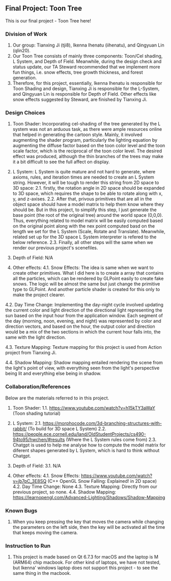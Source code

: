 ## Final Project: Toon Tree

This is our final project - Toon Tree here!

### Division of Work

1. Our group: Tianxing Ji (tji8), Ikenna Ihenatu (iihenatu), and Qingyuan Lin (qlin20).
2. Our Toon Tree consists of mainly three components: Toon/Cel shading, L System, and Depth of Field. Meanwhile, during the design check and status update, our TA Steward recommended that we implement more fun things, i.e. snow effects, tree growth thickness, and forest generation.
3. Therefore, for this project, essentially, Ikenna Ihenatu is responsible for Toon Shading and design, Tianxing Ji is responsible for the L-System, and Qingyuan Lin is responsible for Depth of Field. Other effects like snow effects suggested by Steward, are finished by Tianxing Ji.

### Design Choices

1. Toon Shader: Incorporating cel-shading of the tree generated by the L system was not an arduous task, as there were ample resources online that helped in generating the cartoon style. Mainly, it involved augmenting the shader program, particularly the lighting equation by augmenting
   the diffuse factor based on the toon color level and the toon scale factor, which is the reciprocal of the toon color level. The desired effect was produced, although the thin branches of the trees may make it a bit difficult to see the full affect on display.

2. L System:
L System is quite mature and not hard to generate, where axioms, rules, and iteration times are needed to create an L System string. However, it will be tough to render this string from 2D space to 3D space:
2.1. firstly, the rotation angle in 2D space should be expanded to 3D space, which requires the shape to be able to rotate along with x, y, and z-axises.
2.2. After that, privous primitives that are all in the object space should have a model matrix to help them know where they should be. But in this project, to simplify this step, I just generate the base point (the root of the original tree) around the world space (0,0,0). Thus, everything related to model matrix will be easily computed based on the original point along with the nex point computed basd on the length we set for the L System (Scale, Rotate and Translate). Meanwhile, related set up for the 3D space L System interpreter is refered to the below reference.
2.3. Finally, all other steps will the same when we render our previous project's scenefiles.

3. Depth of Field: N/A

4. Other effects:
4.1. Snow Effects: The idea is same when we want to create other primitives. What I did here is to create a array that contains all the particles, which can be rendered by GLPoint easily to create fake snows. The logic will be almost the same but just change the primitive type to GLPoint. And another particle shader is created for this only to make the project clearer.

4.2. Day Time Change: Implementing the day-night cycle involved updating the current color and light direction of the directional light representing the sun based on the input hour from the application window. Each segment of the day (morning, noon, evening, and night) was represented by
color and direction vectors, and based on the hour, the output color and direction would be a mix of the two sections in which the current hour falls into, the same with the light direction.

4.3. Texture Mapping: Texture mapping for this project is used from Action project from Tianxing Ji.

4.4. Shadow Mapping: Shadow mapping entailed rendering the scene from the light's point of view, with everything seen from the light's perspective being lit and everything else being in shadow.

### Collaboration/References

Below are the materials referred to in this project.

1. Toon Shader:
1.1. https://www.youtube.com/watch?v=h15kTY3aWaY (Toon shading tutorial)

2. L System:
2.1. https://morphocode.com/3d-branching-structures-with-rabbit/ (To build for 3D space L System)
2.2. https://people.ece.cornell.edu/land/OldStudentProjects/cs490-94to95/hwchen/#results (Where the L System rules come from)
2.3. Chatgpt is used to help me analyse how to compute the model matrix for diferent shapes generated by L System, which is hard to think without Chatgpt.

3. Depth of Field:
3.1. N/A

4. Other effects:
4.1. Snow Effects: https://www.youtube.com/watch?v=jb7pC_3E8SQ (C++ OpenGL Snow Falling: Explained! in 2D space)
4.2. Day Time Change: None
4.3. Texture Mapping: Directly from our previous project, so none.
4.4. Shadow Mapping: https://learnopengl.com/Advanced-Lighting/Shadows/Shadow-Mapping

### Known Bugs

1. When you keep pressing the key that moves the camera while changing the parameters on the left side, then the key will be activated all the time that keeps moving the camera.

### Instruction to Run

1. This project is made based on Qt 6.7.3 for macOS and the laptop is M (ARM64) chip macbook. For other kind of laptops, we have not tested, but Ikenna' windows laptop does not support this project - to see the same thing in the macbook.
